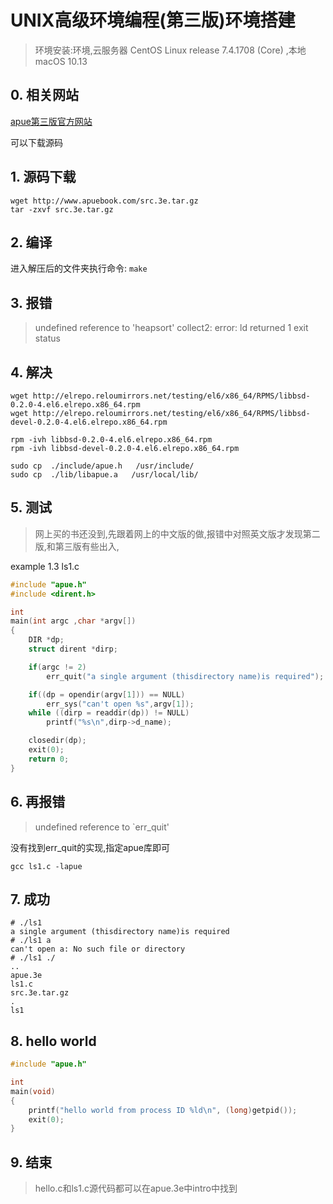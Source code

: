 # UNIX高级环境编程(第三版)环境搭建

> 环境安装:环境,云服务器 CentOS Linux release 7.4.1708 (Core) ,本地 macOS 10.13

## 0. 相关网站 
[apue第三版官方网站](http://www.apuebook.com/apue3e.html)

可以下载源码

## 1. 源码下载

```
wget http://www.apuebook.com/src.3e.tar.gz
tar -zxvf src.3e.tar.gz 
```

## 2. 编译
进入解压后的文件夹执行命令: `make`

## 3. 报错

> undefined reference to 'heapsort' collect2: error: ld returned 1 exit status

## 4. 解决

```
wget http://elrepo.reloumirrors.net/testing/el6/x86_64/RPMS/libbsd-0.2.0-4.el6.elrepo.x86_64.rpm
wget http://elrepo.reloumirrors.net/testing/el6/x86_64/RPMS/libbsd-devel-0.2.0-4.el6.elrepo.x86_64.rpm

rpm -ivh libbsd-0.2.0-4.el6.elrepo.x86_64.rpm
rpm -ivh libbsd-devel-0.2.0-4.el6.elrepo.x86_64.rpm  

sudo cp  ./include/apue.h   /usr/include/
sudo cp  ./lib/libapue.a   /usr/local/lib/
```
## 5. 测试

> 网上买的书还没到,先跟着网上的中文版的做,报错中对照英文版才发现第二版,和第三版有些出入,

example 1.3 ls1.c

```c
#include "apue.h"
#include <dirent.h>

int 
main(int argc ,char *argv[])
{
    DIR *dp;
    struct dirent *dirp;

    if(argc != 2)
        err_quit("a single argument (thisdirectory name)is required");

    if((dp = opendir(argv[1])) == NULL)
        err_sys("can't open %s",argv[1]);
    while ((dirp = readdir(dp)) != NULL)
        printf("%s\n",dirp->d_name);

    closedir(dp);
    exit(0);
    return 0;
}
```

## 6. 再报错

> undefined reference to `err_quit'

没有找到err_quit的实现,指定apue库即可

```
gcc ls1.c -lapue
```



## 7. 成功

```
# ./ls1
a single argument (thisdirectory name)is required
# ./ls1 a
can't open a: No such file or directory
# ./ls1 ./
..
apue.3e
ls1.c
src.3e.tar.gz
.
ls1
```

## 8. hello world

```c
#include "apue.h"

int
main(void)
{
	printf("hello world from process ID %ld\n", (long)getpid());
	exit(0);
}

```

## 9. 结束
> hello.c和ls1.c源代码都可以在apue.3e中intro中找到